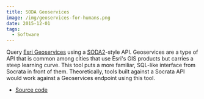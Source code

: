 ```yaml
---
title: SODA Geoservices
image: /img/geoservices-for-humans.png
date: 2015-12-01
tags:
  - Software
---
```

Query [Esri Geoservices](http://geoservices.github.io/) using a [SODA2](https://dev.socrata.com/docs/queries/)-style API.
Geoservices are a type of API that is common among cities that use Esri's GIS products but carries a steep learning curve.
This tool puts a more familiar, SQL-like interface from Socrata in front of them. Theoretically, tools built against a
Socrata API would work against a Geoservices endpoint using this tool. 

* [Source code](https://github.com/timwis/soda-geoservices)
